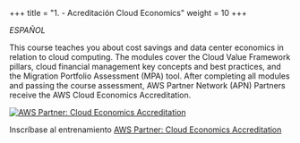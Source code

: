 +++ 
title = "1. - Acreditación Cloud Economics" 
weight = 10
+++

*ESPAÑOL*

This course teaches you about cost savings and data center economics in relation to cloud computing. The modules cover the Cloud Value Framework pillars, cloud financial management key concepts and best practices, and the Migration Portfolio Assessment (MPA) tool. After completing all modules and passing the course assessment, AWS Partner Network (APN) Partners receive the AWS Cloud Economics Accreditation.

<a target="_blank" href="https://explore.skillbuilder.aws/learn/course/view/elearning/2328/aws-partner-cloud-economics-accreditation-spanish-from-latin-america"><img src="../../../images/aws-partner-cloud-economics-accreditation-spanish-from-latin-america.png" alt="AWS Partner: Cloud Economics Accreditation"/></a>

Inscríbase al entrenamiento <a href="https://explore.skillbuilder.aws/learn/course/view/elearning/2328/aws-partner-cloud-economics-accreditation-spanish-from-latin-america" target="_blank">AWS Partner: Cloud Economics Accreditation</a>